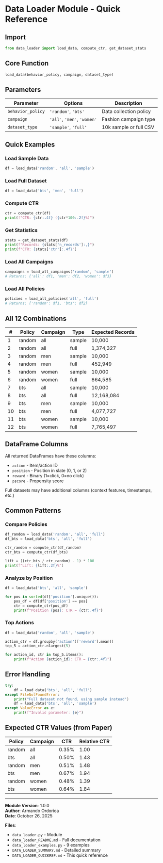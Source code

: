 # Data Loader Module - Quick Reference

## Import
```python
from data_loader import load_data, compute_ctr, get_dataset_stats
```

## Core Function
```python
load_data(behavior_policy, campaign, dataset_type)
```

## Parameters

| Parameter | Options | Description |
|-----------|---------|-------------|
| `behavior_policy` | `'random'`, `'bts'` | Data collection policy |
| `campaign` | `'all'`, `'men'`, `'women'` | Fashion campaign type |
| `dataset_type` | `'sample'`, `'full'` | 10k sample or full CSV |

## Quick Examples

### Load Sample Data
```python
df = load_data('random', 'all', 'sample')
```

### Load Full Dataset
```python
df = load_data('bts', 'men', 'full')
```

### Compute CTR
```python
ctr = compute_ctr(df)
print(f"CTR: {ctr:.4f} ({ctr*100:.2f}%)")
```

### Get Statistics
```python
stats = get_dataset_stats(df)
print(f"Records: {stats['n_records']:,}")
print(f"CTR: {stats['ctr']:.4f}")
```

### Load All Campaigns
```python
campaigns = load_all_campaigns('random', 'sample')
# Returns: {'all': df1, 'men': df2, 'women': df3}
```

### Load All Policies
```python
policies = load_all_policies('all', 'full')
# Returns: {'random': df1, 'bts': df2}
```

## All 12 Combinations

| # | Policy | Campaign | Type | Expected Records |
|---|--------|----------|------|-----------------|
| 1 | random | all | sample | 10,000 |
| 2 | random | all | full | 1,374,327 |
| 3 | random | men | sample | 10,000 |
| 4 | random | men | full | 452,949 |
| 5 | random | women | sample | 10,000 |
| 6 | random | women | full | 864,585 |
| 7 | bts | all | sample | 10,000 |
| 8 | bts | all | full | 12,168,084 |
| 9 | bts | men | sample | 10,000 |
| 10 | bts | men | full | 4,077,727 |
| 11 | bts | women | sample | 10,000 |
| 12 | bts | women | full | 7,765,497 |

## DataFrame Columns

All returned DataFrames have these columns:

- `action` - Item/action ID
- `position` - Position in slate (0, 1, or 2)
- `reward` - Binary (1=click, 0=no click)
- `pscore` - Propensity score

Full datasets may have additional columns (context features, timestamps, etc.)

## Common Patterns

### Compare Policies
```python
df_random = load_data('random', 'all', 'full')
df_bts = load_data('bts', 'all', 'full')

ctr_random = compute_ctr(df_random)
ctr_bts = compute_ctr(df_bts)

lift = ((ctr_bts / ctr_random) - 1) * 100
print(f"Lift: {lift:.2f}%")
```

### Analyze by Position
```python
df = load_data('bts', 'all', 'sample')

for pos in sorted(df['position'].unique()):
    pos_df = df[df['position'] == pos]
    ctr = compute_ctr(pos_df)
    print(f"Position {pos}: CTR = {ctr:.4f}")
```

### Top Actions
```python
df = load_data('random', 'all', 'sample')

action_ctr = df.groupby('action')['reward'].mean()
top_5 = action_ctr.nlargest(5)

for action_id, ctr in top_5.items():
    print(f"Action {action_id}: CTR = {ctr:.4f}")
```

## Error Handling
```python
try:
    df = load_data('bts', 'all', 'full')
except FileNotFoundError:
    print("Full dataset not found, using sample instead")
    df = load_data('bts', 'all', 'sample')
except ValueError as e:
    print(f"Invalid parameter: {e}")
```

## Expected CTR Values (from Paper)

| Policy | Campaign | CTR | Relative CTR |
|--------|----------|-----|--------------|
| random | all | 0.35% | 1.00 |
| bts | all | 0.50% | 1.43 |
| random | men | 0.51% | 1.48 |
| bts | men | 0.67% | 1.94 |
| random | women | 0.48% | 1.39 |
| bts | women | 0.64% | 1.84 |

---

**Module Version**: 1.0.0  
**Author**: Armando Ordorica  
**Date**: October 26, 2025  

**Files**:
- `data_loader.py` - Module
- `data_loader_README.md` - Full documentation
- `data_loader_examples.py` - 9 examples
- `DATA_LOADER_SUMMARY.md` - Detailed summary
- `DATA_LOADER_QUICKREF.md` - This quick reference
